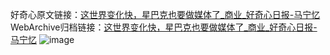 好奇心原文链接：[这世界变化快，星巴克也要做媒体了_商业_好奇心日报-马宁忆](https://www.qdaily.com/articles/7071.html)
WebArchive归档链接：[这世界变化快，星巴克也要做媒体了_商业_好奇心日报-马宁忆](http://web.archive.org/web/20190623171718/https://www.qdaily.com/articles/7071.html)
![image](http://ww3.sinaimg.cn/large/007d5XDply1g3wbh1x5atj30u02ia4qp)